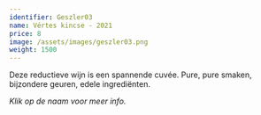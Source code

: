 ```yaml
---
identifier: Geszler03
name: Vértes kincse - 2021
price: 8
image: /assets/images/geszler03.png
weight: 1500
---
```

Deze reductieve wijn is een spannende cuvée. Pure, pure smaken, bijzondere geuren, edele ingrediënten.

*Klik op de naam voor meer info.*

